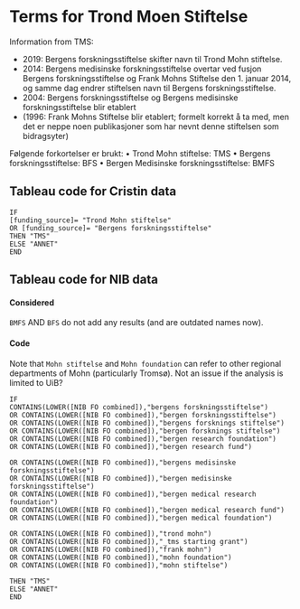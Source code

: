 # Terms for Trond Moen Stiftelse

Information from TMS:
* 2019: Bergens forskningsstiftelse skifter navn til Trond Mohn stiftelse.
* 2014: Bergens medisinske forskningsstiftelse overtar ved fusjon Bergens forskningsstiftelse og Frank Mohns Stiftelse den 1. januar 2014, og samme dag endrer stiftelsen navn til Bergens forskningsstiftelse.
* 2004: Bergens forskningsstiftelse og Bergens medisinske forskningsstiftelse blir etablert 
* (1996: Frank Mohns Stiftelse blir etablert; formelt korrekt å ta med, men det er neppe noen publikasjoner som har nevnt denne stiftelsen som bidragsyter)
 
Følgende forkortelser er brukt:
•	Trond Mohn stiftelse: TMS
•	Bergens forskningsstiftelse: BFS
•	Bergen Medisinske forskningsstiftelse: BMFS

## Tableau code for Cristin data

```
IF 
[funding_source]= "Trond Mohn stiftelse" 
OR [funding_source]= "Bergens forskningsstiftelse" 
THEN "TMS"
ELSE "ANNET"
END
```

## Tableau code for NIB data

#### Considered

`BMFS` AND `BFS` do not add any results (and are outdated names now). 

#### Code

Note that `Mohn stiftelse` and `Mohn foundation` can refer to other regional departments of Mohn (particularly Tromsø). Not an issue if the analysis is limited to UiB?

```
IF 
CONTAINS(LOWER([NIB FO combined]),"bergens forskningsstiftelse")
OR CONTAINS(LOWER([NIB FO combined]),"bergen forskningsstiftelse")
OR CONTAINS(LOWER([NIB FO combined]),"bergens forsknings stiftelse")
OR CONTAINS(LOWER([NIB FO combined]),"bergen forsknings stiftelse")
OR CONTAINS(LOWER([NIB FO combined]),"bergen research foundation")
OR CONTAINS(LOWER([NIB FO combined]),"bergen research fund")

OR CONTAINS(LOWER([NIB FO combined]),"bergens medisinske forskningsstiftelse")
OR CONTAINS(LOWER([NIB FO combined]),"bergen medisinske forskningsstiftelse")
OR CONTAINS(LOWER([NIB FO combined]),"bergen medical research foundation")
OR CONTAINS(LOWER([NIB FO combined]),"bergen medical research fund")
OR CONTAINS(LOWER([NIB FO combined]),"bergen medical foundation")

OR CONTAINS(LOWER([NIB FO combined]),"trond mohn")
OR CONTAINS(LOWER([NIB FO combined]),"_tms starting grant")
OR CONTAINS(LOWER([NIB FO combined]),"frank mohn")
OR CONTAINS(LOWER([NIB FO combined]),"mohn foundation")
OR CONTAINS(LOWER([NIB FO combined]),"mohn stiftelse")
 
THEN "TMS"
ELSE "ANNET"
END
```
